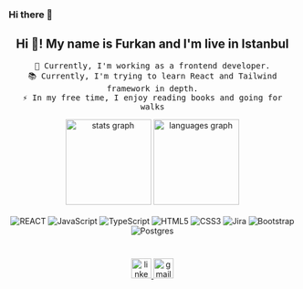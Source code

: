 ### Hi there 👋

<h2 align="center">Hi 👋! My name is Furkan and I'm live in Istanbul</h2>
<p align="center">
  <samp>🔭 Currently, I'm working as a frontend developer.<br>
  📚 Currently, I'm trying to learn React and Tailwind framework in depth.<br>
  ⚡ In my free time, I enjoy reading books and going for walks</samp>
</p>

<div align="center">
  <img src="https://github-readme-stats.vercel.app/api?username=furkanirmakk&hide_title=false&hide_rank=false&show_icons=true&include_all_commits=true&count_private=true&disable_animations=false&theme=dracula&locale=en&hide_border=false" height="150" alt="stats graph" />
  <img src="https://github-readme-stats.vercel.app/api/top-langs?username=furkanirmakk&locale=en&hide_title=false&layout=compact&card_width=320&langs_count=5&theme=dracula&hide_border=false" height="150" alt="languages graph" />
</div>

<br>

<div align="center">
  <img src="https://img.shields.io/badge/react-%2300D8FF.svg?style=for-the-badge&logo=react&logoColor=white" alt="REACT" style="max-width: 100%;">
  <img src="https://img.shields.io/badge/javascript-%23323330.svg?style=for-the-badge&logo=javascript&logoColor=%23F7DF1E" alt="JavaScript" style="max-width: 100%;">
  <img src="https://img.shields.io/badge/typescript-%23007ACC.svg?style=for-the-badge&logo=typescript&logoColor=white" alt="TypeScript" style="max-width: 100%;">
  <img src="https://img.shields.io/badge/html5-%23E34F26.svg?style=for-the-badge&logo=html5&logoColor=white" alt="HTML5" style="max-width: 100%;">
  <img src="https://img.shields.io/badge/css3-%231572B6.svg?style=for-the-badge&logo=css3&logoColor=white" alt="CSS3" style="max-width: 100%;">
  <img src="https://img.shields.io/badge/jira-%230A0FFF.svg?style=for-the-badge&logo=jira&logoColor=white" alt="Jira" style="max-width: 100%;">
  <img src="https://img.shields.io/badge/bootstrap-%23563D7C.svg?style=for-the-badge&logo=bootstrap&logoColor=white" alt="Bootstrap" style="max-width: 100%;">
  <img src="https://img.shields.io/badge/postgres-%23316192.svg?style=for-the-badge&logo=postgresql&logoColor=white" alt="Postgres" style="max-width: 100%;">
</div>


### 

<br>
<div align="center">
  <a href="https://www.linkedin.com/in/furkan-irmak-1599081ba/">
    <img src="https://img.shields.io/static/v1?message=LinkedIn&logo=linkedin&label=&color=0077B5&logoColor=white&labelColor=&style=for-the-badge" height="35" alt="linkedin logo" />
  </a>
  <a href="mailto:furkanirmak81@gmail.com">
    <img src="https://img.shields.io/static/v1?message=Gmail&logo=gmail&label=&color=D14836&logoColor=white&labelColor=&style=for-the-badge" height="35" alt="gmail logo" />
  </a>
</div>
